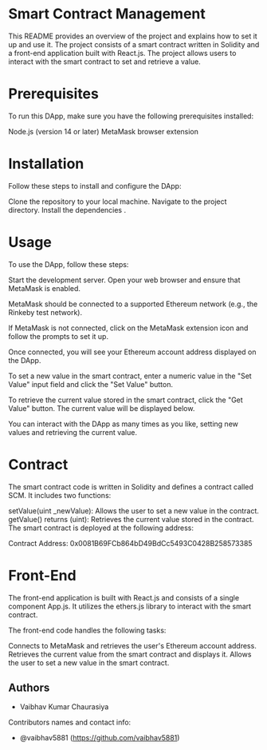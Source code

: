 # Smart Contract Management
This README provides an overview of the project and explains how to set it up and use it. The project consists of a smart contract written in Solidity and a front-end application built with React.js. The project allows users to interact with the smart contract to set and retrieve a value.

# Prerequisites
To run this DApp, make sure you have the following prerequisites installed:

Node.js (version 14 or later)
MetaMask browser extension

# Installation
Follow these steps to install and configure the DApp:

Clone the repository to your local machine.
Navigate to the project directory.
Install the dependencies .

# Usage
To use the DApp, follow these steps:

Start the development server.
Open your web browser and ensure that MetaMask is enabled.

MetaMask should be connected to a supported Ethereum network (e.g., the Rinkeby test network).

If MetaMask is not connected, click on the MetaMask extension icon and follow the prompts to set it up.

Once connected, you will see your Ethereum account address displayed on the DApp.

To set a new value in the smart contract, enter a numeric value in the "Set Value" input field and click the "Set Value" button.

To retrieve the current value stored in the smart contract, click the "Get Value" button. The current value will be displayed below.

You can interact with the DApp as many times as you like, setting new values and retrieving the current value.

# Contract
The smart contract code is written in Solidity and defines a contract called SCM. It includes two functions:

setValue(uint _newValue): Allows the user to set a new value in the contract.
getValue() returns (uint): Retrieves the current value stored in the contract.
The smart contract is deployed at the following address:

Contract Address: 0x0081B69FCb864bD49BdCc5493C0428B258573385

# Front-End
The front-end application is built with React.js and consists of a single component App.js. It utilizes the ethers.js library to interact with the smart contract.

The front-end code handles the following tasks:

Connects to MetaMask and retrieves the user's Ethereum account address.
Retrieves the current value from the smart contract and displays it.
Allows the user to set a new value in the smart contract.

## Authors

- Vaibhav Kumar Chaurasiya

Contributors names and contact info:

- @vaibhav5881 (https://github.com/vaibhav5881)

